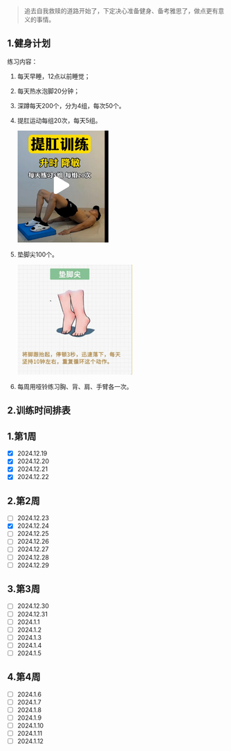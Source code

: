



>  追去自我救赎的道路开始了，下定决心准备健身、备考雅思了，做点更有意义的事情。

## 1.健身计划

练习内容：

1. 每天早睡，12点以前睡觉；

2. 每天热水泡脚20分钟；

3. 深蹲每天200个，分为4组，每次50个。

4. 提肛运动每组20次，每天5组。

   <img src="健身计划.assets/image-20241219170811708.png" alt="image-20241219170811708" style="zoom:33%;" />

5. 垫脚尖100个。

   <img src="健身计划.assets/image-20241219165851897.png" alt="image-20241219165851897" style="zoom:33%;" />

6. 每周用哑铃练习胸、背、肩、手臂各一次。

## 2.训练时间排表

## 1.第1周

- [x] 2024.12.19
- [x] 2024.12.20
- [x] 2024.12.21
- [x] 2024.12.22

## 2.第2周

- [ ] 2024.12.23
- [x] 2024.12.24
- [ ] 2024.12.25
- [ ] 2024.12.26
- [ ] 2024.12.27
- [ ] 2024.12.28
- [ ] 2024.12.29

## 3.第3周

- [ ] 2024.12.30
- [ ] 2024.12.31
- [ ] 2024.1.1
- [ ] 2024.1.2
- [ ] 2024.1.3
- [ ] 2024.1.4
- [ ] 2024.1.5

## 4.第4周

- [ ] 2024.1.6
- [ ] 2024.1.7
- [ ] 2024.1.8
- [ ] 2024.1.9
- [ ] 2024.1.10
- [ ] 2024.1.11
- [ ] 2024.1.12
